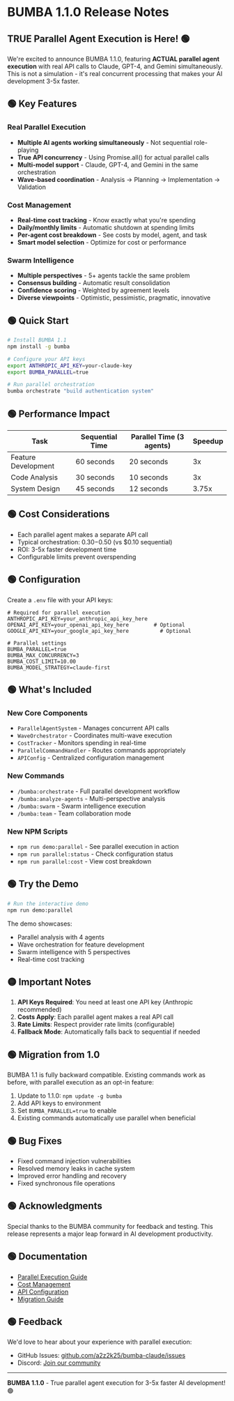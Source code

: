 # BUMBA 1.1.0 Release Notes
## TRUE Parallel Agent Execution is Here! 🟢

We're excited to announce BUMBA 1.1.0, featuring **ACTUAL parallel agent execution** with real API calls to Claude, GPT-4, and Gemini simultaneously. This is not a simulation - it's real concurrent processing that makes your AI development 3-5x faster.

## 🟢 Key Features

### Real Parallel Execution
- **Multiple AI agents working simultaneously** - Not sequential role-playing
- **True API concurrency** - Using Promise.all() for actual parallel calls
- **Multi-model support** - Claude, GPT-4, and Gemini in the same orchestration
- **Wave-based coordination** - Analysis → Planning → Implementation → Validation

### Cost Management
- **Real-time cost tracking** - Know exactly what you're spending
- **Daily/monthly limits** - Automatic shutdown at spending limits
- **Per-agent cost breakdown** - See costs by model, agent, and task
- **Smart model selection** - Optimize for cost or performance

### Swarm Intelligence
- **Multiple perspectives** - 5+ agents tackle the same problem
- **Consensus building** - Automatic result consolidation
- **Confidence scoring** - Weighted by agreement levels
- **Diverse viewpoints** - Optimistic, pessimistic, pragmatic, innovative

## 🟢 Quick Start

```bash
# Install BUMBA 1.1
npm install -g bumba

# Configure your API keys
export ANTHROPIC_API_KEY=your-claude-key
export BUMBA_PARALLEL=true

# Run parallel orchestration
bumba orchestrate "build authentication system"
```

## 🟢 Performance Impact

| Task | Sequential Time | Parallel Time (3 agents) | Speedup |
|------|----------------|-------------------------|---------|
| Feature Development | 60 seconds | 20 seconds | 3x |
| Code Analysis | 30 seconds | 10 seconds | 3x |
| System Design | 45 seconds | 12 seconds | 3.75x |

## 🟢 Cost Considerations

- Each parallel agent makes a separate API call
- Typical orchestration: $0.30-$0.50 (vs $0.10 sequential)
- ROI: 3-5x faster development time
- Configurable limits prevent overspending

## 🟢 Configuration

Create a `.env` file with your API keys:

```env
# Required for parallel execution
ANTHROPIC_API_KEY=your_anthropic_api_key_here
OPENAI_API_KEY=your_openai_api_key_here        # Optional
GOOGLE_API_KEY=your_google_api_key_here          # Optional

# Parallel settings
BUMBA_PARALLEL=true
BUMBA_MAX_CONCURRENCY=3
BUMBA_COST_LIMIT=10.00
BUMBA_MODEL_STRATEGY=claude-first
```

## 🟢 What's Included

### New Core Components
- `ParallelAgentSystem` - Manages concurrent API calls
- `WaveOrchestrator` - Coordinates multi-wave execution
- `CostTracker` - Monitors spending in real-time
- `ParallelCommandHandler` - Routes commands appropriately
- `APIConfig` - Centralized configuration management

### New Commands
- `/bumba:orchestrate` - Full parallel development workflow
- `/bumba:analyze-agents` - Multi-perspective analysis
- `/bumba:swarm` - Swarm intelligence execution
- `/bumba:team` - Team collaboration mode

### New NPM Scripts
- `npm run demo:parallel` - See parallel execution in action
- `npm run parallel:status` - Check configuration status
- `npm run parallel:cost` - View cost breakdown

## 🟢 Try the Demo

```bash
# Run the interactive demo
npm run demo:parallel
```

The demo showcases:
- Parallel analysis with 4 agents
- Wave orchestration for feature development
- Swarm intelligence with 5 perspectives
- Real-time cost tracking

## 🟡 Important Notes

1. **API Keys Required**: You need at least one API key (Anthropic recommended)
2. **Costs Apply**: Each parallel agent makes a real API call
3. **Rate Limits**: Respect provider rate limits (configurable)
4. **Fallback Mode**: Automatically falls back to sequential if needed

## 🟢 Migration from 1.0

BUMBA 1.1 is fully backward compatible. Existing commands work as before, with parallel execution as an opt-in feature:

1. Update to 1.1.0: `npm update -g bumba`
2. Add API keys to environment
3. Set `BUMBA_PARALLEL=true` to enable
4. Existing commands automatically use parallel when beneficial

## 🟢 Bug Fixes

- Fixed command injection vulnerabilities
- Resolved memory leaks in cache system
- Improved error handling and recovery
- Fixed synchronous file operations

## 🟢 Acknowledgments

Special thanks to the BUMBA community for feedback and testing. This release represents a major leap forward in AI development productivity.

## 🟢 Documentation

- [Parallel Execution Guide](docs/parallel-execution.md)
- [Cost Management](docs/cost-management.md)
- [API Configuration](docs/api-configuration.md)
- [Migration Guide](docs/migration-guide.md)

## 🟢 Feedback

We'd love to hear about your experience with parallel execution:
- GitHub Issues: [github.com/a2z2k25/bumba-claude/issues](https://github.com/a2z2k25/bumba-claude/issues)
- Discord: [Join our community](https://discord.gg/bumba)

---

**BUMBA 1.1.0** - True parallel agent execution for 3-5x faster AI development! 🟢